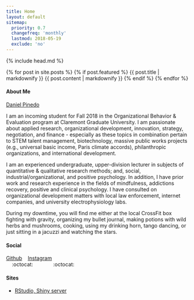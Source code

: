 ```yaml
---
title: Home
layout: default
sitemap:
  priority: 0.7
  changefreq: 'monthly'
  lastmod: 2018-05-19
  exclude: 'no'
---
```

{% include head.md %}

<div class = "wtf">
{% for post in site.posts %}
  {% if post.featured %}
    {{ post.title | markdownify }} 
    {{ post.content | markdownify }}
  {% endif %}
{% endfor %}
</div>



#### About Me

<script type="text/javascript" src="https://platform.linkedin.com/badges/js/profile.js" async defer></script>
<div class="LI-profile-badge"  data-version="v1" data-size="medium" data-locale="en_US" data-type="horizontal" data-theme="dark" data-vanity="danielpinedo"><a class="LI-simple-link" href='https://www.linkedin.com/in/danielpinedo?trk=profile-badge'>Daniel Pinedo</a></div>

I am an incoming student for Fall 2018 in the Organizational Behavior & Evaluation program at Claremont Graduate University. I am passionate about applied research, organizational development, innovation, strategy, negotiation, and finance - especially as these topics in combination pertain to STEM talent management, biotechnology, massive public works projects (e.g., universal basic income, Paris climate accords), philanthropic organizations, and international development.

I am an experienced undergraduate, upper-division lecturer in subjects of quantitative & qualitative research methods; and, social, industrial/organizational, and positive psychology. In addition, I have prior work and research experience in the fields of mindfulness, addictions recovery, positive and clinical psychology. I have consulted on organizational development matters with local law enforcement, internet companies, and university electrophysiology labs.

During my downtime, you will find me either at the local CrossFit box fighting with gravity, organizing my bullet journal, making potions with wild herbs and mushrooms, cooking, using my drinking horn, tango dancing, or just sitting in a jacuzzi and watching the stars.

#### Social
[Github](https://github.com/dapinedo) &nbsp;&nbsp; [Instagram](https://www.instagram.com/daniel_a_pinedo) <br />
&nbsp;&nbsp;&nbsp;&nbsp;:octocat:&nbsp;&nbsp;&nbsp;&nbsp;&nbsp;&nbsp;&nbsp;&nbsp;&nbsp;&nbsp;&nbsp;&nbsp;&nbsp;&nbsp;:octocat:

#### Sites
* [RStudio, Shiny server](https://r.pinedo.org)
